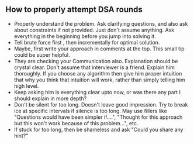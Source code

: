 ## How to properly attempt DSA rounds
* Properly understand the problem. Ask clarifying questions, and also ask about constraints if not provided. Just don't assume anything. Ask everything in the beginning before you jump into solving it.
* Tell brute force first , then incrementally for optimal solution.
* Maybe, first write your approach in comments at the top. This small tip could be super helpful.
* They are checking your Communication also. Explanation should be crystal clear. Don't assume that interviewer is a friend. Explain him thoroughly. If you choose any algorithm then give him proper intuition that why you think that intuition will work, rather than simply telling him high level.
* Keep asking him is everything clear upto now, or was there any part I should explain in more depth?
* Don't be silent for too long. Doesn't leave good impression. Try to break ice at specific intervals if silence is too long. May use fillers like "Questions would have been simpler if....", "Thought for this approach but this won't work because of this problem...", etc.
* If stuck for too long, then be shameless and ask "Could you share any hint?"